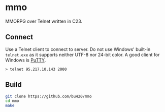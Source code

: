 # mmo
MMORPG over Telnet written in C23.

## Connect
Use a Telnet client to connect to server. 
Do not use Windows' built-in `telnet.exe` as it supports neither UTF-8 nor 24-bit color.
A good client for Windows is [PuTTY](https://www.putty.org/). 
```
> telnet 95.217.10.143 2000
```

## Build
```sh
git clone https://github.com/bu420/mmo
cd mmo
make
```
